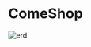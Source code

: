 # ComeShop




![erd](https://user-images.githubusercontent.com/57570154/69492775-de6bd880-0ee9-11ea-89a1-4a69a436f0f1.PNG)
